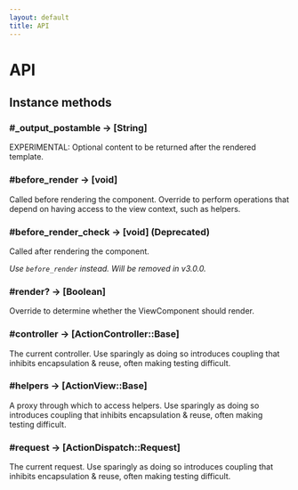 ```yaml
---
layout: default
title: API
---
```


<!-- Warning: AUTO-GENERATED file, do not edit. Add code comments to your Ruby instead <3 -->

# API

## Instance methods

### #_output_postamble → [String]

EXPERIMENTAL: Optional content to be returned after the rendered template.

### #before_render → [void]

Called before rendering the component. Override to perform operations that depend on having access to the view context, such as helpers.

### #before_render_check → [void] (Deprecated)

Called after rendering the component.

_Use `before_render` instead. Will be removed in v3.0.0._

### #render? → [Boolean]

Override to determine whether the ViewComponent should render.

### #controller → [ActionController::Base]

The current controller. Use sparingly as doing so introduces coupling that inhibits encapsulation & reuse, often making testing difficult.

### #helpers → [ActionView::Base]

A proxy through which to access helpers. Use sparingly as doing so introduces coupling that inhibits encapsulation & reuse, often making testing difficult.

### #request → [ActionDispatch::Request]

The current request. Use sparingly as doing so introduces coupling that inhibits encapsulation & reuse, often making testing difficult.
